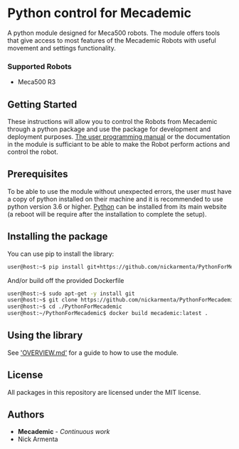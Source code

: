 # Python control for Mecademic

A python module designed for Meca500 robots. The module offers tools that give access to most features of the Mecademic Robots with useful movement and settings functionality.

### Supported Robots

 * Meca500 R3

## Getting Started

These instructions will allow you to control the Robots from Mecademic through a python package and use the package for development and deployment purposes. [The user programming manual](https://mecademic.com/resources/documentation) or the documentation in the module is sufficiant to be able to make the Robot perform actions and control the robot.

## Prerequisites

To be able to use the module without unexpected errors, the user must have a copy of python installed on their machine and it is recommended to use python version 3.6 or higher. [Python](https://www.python.org/) can be installed from its main website (a reboot will be require after the installation to complete the setup). 

## Installing the package

You can use pip to install the library:

```sh
user@host:~$ pip install git+https://github.com/nickarmenta/PythonForMecademic
``` 

And/or build off the provided Dockerfile

```sh
user@host:~$ sudo apt-get -y install git
user@host:~$ git clone https://github.com/nickarmenta/PythonForMecademic
user@host:~$ cd ./PythonForMecademic
user@host:~/PythonForMecademic$ docker build mecademic:latest .
``` 

## Using the library

See ['OVERVIEW.md'](OVERVIEW.md) for a guide to how to use the module. 

## License

All packages in this repository are licensed under the MIT license.

## Authors 

* **Mecademic** - *Continuous work*
* Nick Armenta
